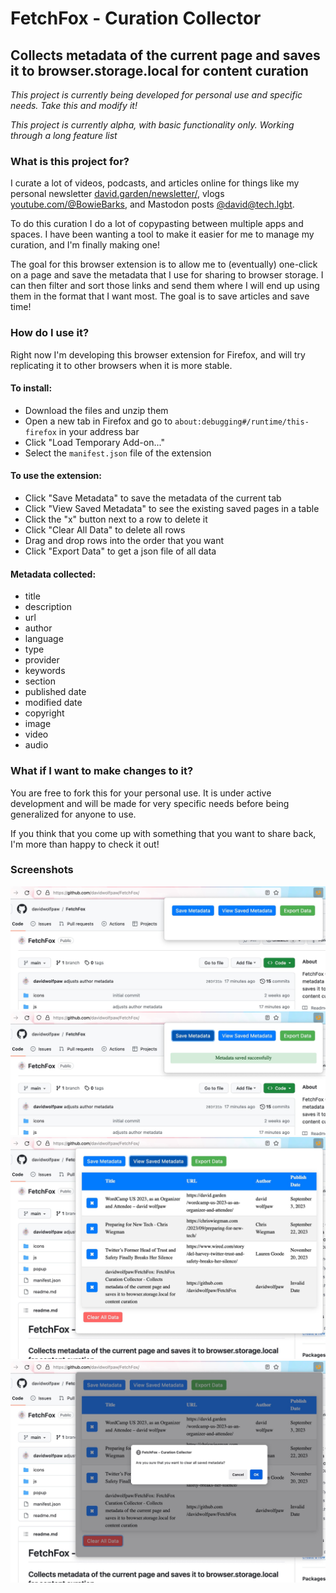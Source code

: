 # FetchFox - Curation Collector
## Collects metadata of the current page and saves it to browser.storage.local for content curation

*This project is currently being developed for personal use and specific needs. Take this and modify it!*

*This project is currently alpha, with basic functionality only. Working through a long feature list*

### What is this project for?
I curate a lot of videos, podcasts, and articles online for things like my personal newsletter [david.garden/newsletter/](https://david.garden/newsletter/), vlogs [youtube.com/@BowieBarks](https://www.youtube.com/@BowieBarks), and Mastodon posts [@david@tech.lgbt](https://tech.lgbt/@david).

To do this curation I do a lot of copypasting between multiple apps and spaces. I have been wanting a tool to make it easier for me to manage my curation, and I'm finally making one!

The goal for this browser extension is to allow me to (eventually) one-click on a page and save the metadata that I use for sharing to browser storage. I can then filter and sort those links and send them where I will end up using them in the format that I want most. The goal is to save articles and save time!

### How do I use it?
Right now I'm developing this browser extension for Firefox, and will try replicating it to other browsers when it is more stable.

#### To install:
- Download the files and unzip them
- Open a new tab in Firefox and go to `about:debugging#/runtime/this-firefox` in your address bar
- Click "Load Temporary Add-on..."
- Select the `manifest.json` file of the extension

#### To use the extension:
- Click "Save Metadata" to save the metadata of the current tab
- Click "View Saved Metadata" to see the existing saved pages in a table
- Click the "x" button next to a row to delete it
- Click "Clear All Data" to delete all rows
- Drag and drop rows into the order that you want
- Click "Export Data" to get a json file of all data

#### Metadata collected:
- title
- description
- url
- author
- language
- type
- provider
- keywords
- section
- published date
- modified date
- copyright
- image
- video
- audio


### What if I want to make changes to it?
You are free to fork this for your personal use. It is under active development and will be made for very specific needs before being generalized for anyone to use.

If you think that you come up with something that you want to share back, I'm more than happy to check it out!

### Screenshots
![FetchFox screenshot showing main popup](/images/fetchfox-screenshot-1.jpg?raw=true "FetchFox screenshot showing main popup")
![FetchFox screenshot showing main popup with successful metadata save](/images/fetchfox-screenshot-2.jpg?raw=true "FetchFox screenshot showing main popup with successful metadata save")
![FetchFox screenshot showing table of saved metadata](/images/fetchfox-screenshot-3.jpg?raw=true "FetchFox screenshot showing table of saved metadata")
![FetchFox screenshot showing clear all metadata prompt](/images/fetchfox-screenshot-4.jpg?raw=true "FetchFox screenshot showing clear all metadata prompt")
